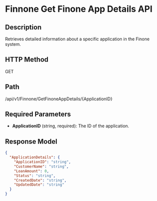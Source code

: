 # Finnone Get Finone App Details API

## Description
Retrieves detailed information about a specific application in the Finone system.

## HTTP Method
GET

## Path
/api/v1/Finnone/GetFinoneAppDetails/{ApplicationID}

## Required Parameters
- **ApplicationID** (string, required): The ID of the application.

## Response Model
```json
{
  "ApplicationDetails": {
    "ApplicationID": "string",
    "CustomerName": "string",
    "LoanAmount": 0,
    "Status": "string",
    "CreatedDate": "string",
    "UpdatedDate": "string"
  }
}
